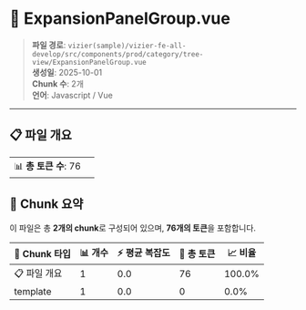# 📄 ExpansionPanelGroup.vue

> **파일 경로**: `vizier(sample)/vizier-fe-all-develop/src/components/prod/category/tree-view/ExpansionPanelGroup.vue`  
> **생성일**: 2025-10-01  
> **Chunk 수**: 2개  
> **언어**: Javascript / Vue
---


## 📋 파일 개요

| | |
|--|--|
| 📊 **총 토큰 수**: 76 |  |






## 🧩 Chunk 요약

이 파일은 총 **2개의 chunk**로 구성되어 있으며, **76개의 토큰**을 포함합니다.

| 🧩 Chunk 타입 | 📊 개수 | ⚡ 평균 복잡도 | 📝 총 토큰 | 📈 비율 |
|---------------|--------|-------------|----------|--------|
| 📋 파일 개요 | 1 | 0.0 | 76 | 100.0% |
| template | 1 | 0.0 | 0 | 0.0% |

